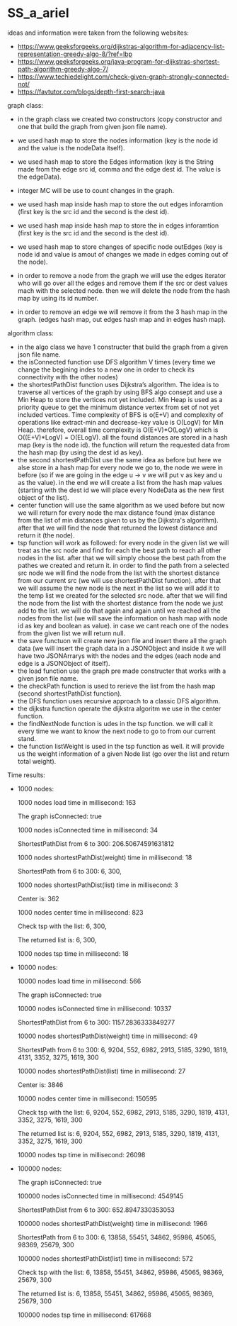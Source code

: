# SS_a_ariel

ideas and information were taken from the following websites:
* https://www.geeksforgeeks.org/dijkstras-algorithm-for-adjacency-list-representation-greedy-algo-8/?ref=lbp
* https://www.geeksforgeeks.org/java-program-for-dijkstras-shortest-path-algorithm-greedy-algo-7/
* https://www.techiedelight.com/check-given-graph-strongly-connected-not/
* https://favtutor.com/blogs/depth-first-search-java


graph class:
* in the graph class we created two constructors (copy constructor and one that build the graph from given json file name).
* we used hash map to store the nodes information (key is the node id and the value is the nodeData itself).
* we used hash map to store the Edges information (key is the String made from the edge src id, comma and the edge dest id. The value is the edgeData).
* integer MC will be use to count changes in the graph.
* we used hash map inside hash map to store the out edges inforamtion (first key is the src id and the second is the dest id).
* we used hash map inside hash map to store the in edges inforamtion (first key is the src id and the second is the dest id).
* we used hash map to store changes of specific node outEdges (key is node id and value is amout of changes we made in edges coming out of the node).

* in order to remove a node from the graph we will use the edges iterator who will go over all the edges and remove them if the src or dest values mach with the selected node.
then we will delete the node from the hash map by using its id number.

* in order to remove an edge we will remove it from the 3 hash map in the graph. (edges hash map, out edges hash map and in edges hash map).


algorithm class:
* in the algo class we have 1 constructer that build the graph from a given json file name.
* the isConnected function use DFS algorithm V times (every time we change the begining indes to a new one in order to check its connectivity with the other nodes)
* the shortestPathDist function uses Dijkstra’s algorithm. The idea is to traverse all vertices of the graph by using BFS algo consept and use a Min Heap to store the vertices not yet included. Min Heap is used as a priority queue to get the minimum distance vertex from set of not yet included vertices. Time complexity of BFS is o(E+V) and complexity of operations like extract-min and decrease-key value is O(LogV) for Min Heap. therefore, overall time complexity is O(E+V)*O(LogV) which is O((E+V)*LogV) = O(ELogV). all the found distances are stored in a hash map (key is the node id). the function will return the requested data from the hash map (by using the dest id as key).
* the second shortestPathDist use the same idea as before but here we alse store in a hash map for every node we go to, the node we were in before (so if we are going in the edge u -> v we will put v as key and u as the value). in the end we will create a list from the hash map values (starting with the dest id we will place every NodeData as the new first object of the list).
* center function will use the same algorithm as we used before but now we will return for every node the max distance found (max distance from the list of min distances given to us by the Dijkstra's algorithm). after that we will find the node that returned the lowest distance and return it (the node).
* tsp function will work as followed: for every node in the given list we will treat as the src node and find for each the best path to reach all other nodes in the list. after that we will simply choose the best path from the pathes we created and return it.
in order to find the path from a selected src node we will find the node from the list with the shortest distance from our current src (we will use shortestPathDist function).
after that we will assume the new node is the next in the list so we will add it to the temp list we created for the selected src node. after that we will find the node from the list with the shortest distance from the node we just add to the list. we will do that again and again until we reached all the nodes from the list (we will save the information on hash map with node id as key and boolean as value). 
in case we cant reach one of the nodes from the given list we will return null.
* the save functuon will create new json file and insert there all the graph data (we will insert the graph data in a JSONObject and inside it we will have two JSONArrarys with the nodes and the edges (each node and edge is a JSONObject of itself).
* the load function use the graph pre made constructer that works with a given json file name.
* the checkPath function is used to rerieve the list from the hash map (second shortestPathDist function).
* the DFS function uses recursive approach to a classic DFS algorithm.
* the dijkstra function operate the dijkstra algoritm we use in the center function.
* the findNextNode function is udes in the tsp function. we will call it every time we want to know the next node to go to from our current stand.
* the function listWeight is used in the tsp function as well. it will provide us the weight information of a given Node list (go over the list and return total weight).



Time results:

* 1000 nodes:
  
  1000 nodes load time in millisecond: 163

  The graph isConnected: true

  1000 nodes isConnected time in millisecond: 34

  ShortestPathDist from 6 to 300: 206.50674591631812
  
  1000 nodes shortestPathDist(weight) time in millisecond: 18

  ShortestPath from 6 to 300: 6, 300, 
  
  1000 nodes shortestPathDist(list) time in millisecond: 3

  Center is: 362
  
  1000 nodes center time in millisecond: 823

  Check tsp with the list: 6, 300, 

  The returned list is: 6, 300, 

  1000 nodes tsp time in millisecond: 18



* 10000 nodes:

  10000 nodes load time in millisecond: 566

  The graph isConnected: true

  10000 nodes isConnected time in millisecond: 10337

  ShortestPathDist from 6 to 300: 1157.2836333849277

  10000 nodes shortestPathDist(weight) time in millisecond: 49

  ShortestPath from 6 to 300: 6, 9204, 552, 6982, 2913, 5185, 3290, 1819, 4131, 3352, 3275, 1619, 300

  10000 nodes shortestPathDist(list) time in millisecond: 27

  Center is: 3846

  10000 nodes center time in millisecond: 150595

  Check tsp with the list: 6, 9204, 552, 6982, 2913, 5185, 3290, 1819, 4131, 3352, 3275, 1619, 300

  The returned list is: 6, 9204, 552, 6982, 2913, 5185, 3290, 1819, 4131, 3352, 3275, 1619, 300

  10000 nodes tsp time in millisecond: 26098


* 100000 nodes:

  The graph isConnected: true

  100000 nodes isConnected time in millisecond: 4549145

  ShortestPathDist from 6 to 300: 652.8947330353053

  100000 nodes shortestPathDist(weight) time in millisecond: 1966

  ShortestPath from 6 to 300: 6, 13858, 55451, 34862, 95986, 45065, 98369, 25679, 300

  100000 nodes shortestPathDist(list) time in millisecond: 572

  Check tsp with the list: 6, 13858, 55451, 34862, 95986, 45065, 98369, 25679, 300

  The returned list is: 6, 13858, 55451, 34862, 95986, 45065, 98369, 25679, 300

  100000 nodes tsp time in millisecond: 617668


